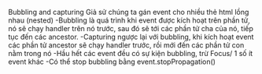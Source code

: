 Bubbling and capturing
Giả sử chúng ta gán event cho nhiều thẻ html lồng nhau (nested)
-Bubbling là quá trình khi event được kích hoạt trên phần tử, nó sẽ chạy 
handler trên nó trước, sau đó sẽ tới các phần tử cha của nó, tiếp tục đến
các ancestor.
-Capturing ngược lại với bubbling, khi kích hoạt event các phần tử ancestor sẽ 
chạy handler trước, rồi mới đến các phần tử con nằm trong nó 
-Hầu hết các event đều có sự kiện bubbling, trừ Focus/ 1 số ít event khác
-Có thể stop bubbling bằng event.stopPropagation()